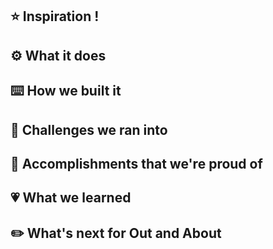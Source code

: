 ## ⭐ Inspiration !


## ⚙️ What it does

## ⌨️ How we built it

## 🤔 Challenges we ran into

## 🥇 Accomplishments that we're proud of

## 💗 What we learned

## ✏️ What's next for Out and About

